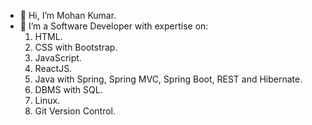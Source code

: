 - 👋 Hi, I’m Mohan Kumar.
- 👀 I’m a Software Developer with expertise on:
     1. HTML.
     2. CSS with Bootstrap.
     3. JavaScript.
     4. ReactJS.
     5. Java with Spring, Spring MVC, Spring Boot, REST and Hibernate.
     6. DBMS with SQL.
     7. Linux.
     8. Git Version Control.

